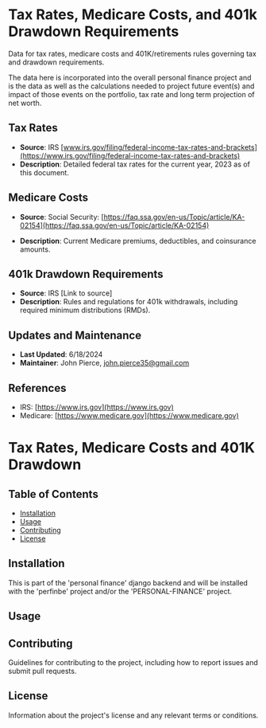 # Tax Rates, Medicare Costs, and 401k Drawdown Requirements

Data for tax rates, medicare costs and 401K/retirements rules governing tax and drawdown requirements.

The data here is incorporated into the overall personal finance project and is the data as well as the calculations needed to project future event(s) and impact of those events on the portfolio, tax rate and long term projection of net worth.

## Tax Rates
- **Source**: IRS [www.irs.gov/filing/federal-income-tax-rates-and-brackets](https://www.irs.gov/filing/federal-income-tax-rates-and-brackets)
- **Description**: Detailed federal tax rates for the current year, 2023 as of this document.

## Medicare Costs
- **Source**: Social Security: [https://faq.ssa.gov/en-us/Topic/article/KA-02154](https://faq.ssa.gov/en-us/Topic/article/KA-02154)

- **Description**: Current Medicare premiums, deductibles, and coinsurance amounts.

## 401k Drawdown Requirements
- **Source**: IRS [Link to source]
- **Description**: Rules and regulations for 401k withdrawals, including required minimum distributions (RMDs).

## Updates and Maintenance
- **Last Updated**: 6/18/2024
- **Maintainer**: John Pierce, john.pierce35@gmail.com

## References
- IRS: [https://www.irs.gov](https://www.irs.gov)
- Medicare: [https://www.medicare.gov](https://www.medicare.gov)


# Tax Rates, Medicare Costs and 401K Drawdown



## Table of Contents

- [Installation](#installation)
- [Usage](#usage)
- [Contributing](#contributing)
- [License](#license)

## Installation

This is part of the 'personal finance' django backend and will be installed with the 'perfinbe' project and/or the 'PERSONAL-FINANCE' project.

## Usage



## Contributing

Guidelines for contributing to the project, including how to report issues and submit pull requests.

## License

Information about the project's license and any relevant terms or conditions.
